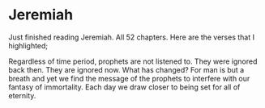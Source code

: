 # Jeremiah

Just finished reading Jeremiah. All 52 chapters. Here are the verses that I highlighted;

Regardless of time period, prophets are not listened to. They were ignored back then. They are ignored now. What has changed? For man is but a breath and yet we find the message of the prophets to interfere with our fantasy of immortality. Each day we draw closer to being set for all of eternity. 
